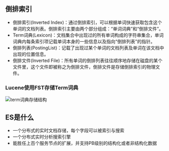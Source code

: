 ## 倒排索引
- 倒排索引(Inverted Index)：通过倒排索引，可以根据单词快速获取包含这个单词的文档列表。倒排索引主要由两个部分组成：“单词词典”和“倒排文件”。
- Term词典(Lexicon)：文档集合中出现过的所有单词构成的字符串集合，单词词典内每条索引项记载单词本身的一些信息以及指向“倒排列表”的指针。
- 倒排列表(PostingList)：记载了出现过某个单词的文档列表及单词在该文档中出现的位置信息。
- 倒排文件(Inverted File)：所有单词的倒排列表往往顺序地存储在磁盘的某个文件里，这个文件即被称之为倒排文件，倒排文件是存储倒排索引的物理文件。

### Lucene使用FST存储Term词典
![term词典存储结构](https://github.com/southCountry/omar-blog/raw/master/images/elasticsearch/term词典存储结构.png)

## ES是什么
- 一个分布式的实时文档存储，每个字段可以被索引与搜索
- 一个分布式实时分析搜索引擎
- 能胜任上百个服务节点的扩展，并支持PB级别的结构化或者非结构化数据